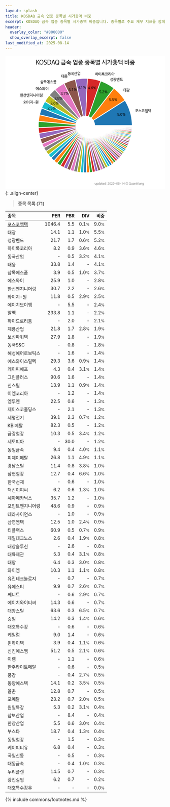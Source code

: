 ```yaml
---
layout: splash
title: KOSDAQ 금속 업종 종목별 시가총액 비중
excerpt: KOSDAQ 금속 업종 종목별 시가총액 비중입니다. 종목별로 주요 재무 지표를 함께 표시합니다.
header:
  overlay_color: "#800000"
  show_overlay_excerpt: false
last_modified_at: 2025-08-14
---
```



![KOSDAQ 금속 업종 종목별 시가총액 비중](/stats/sector/images/kosdaq_업종_금속_종목.png){: .align-center}


> **종목 목록 (71)**<a id="list"></a>

| **종목** | **PER** | **PBR** | **DIV** | **비중** |
| :------- | ------: | ------: | ------: | -------: |
| [포스코엠텍](/009520/) | 1046.4 | 5.5 | 0.1<small>%</small> | 9.0<small>%</small> |
| 태광 | 14.1 | 1.1 | 1.0<small>%</small> | 5.5<small>%</small> |
| 성광벤드 | 21.7 | 1.7 | 0.6<small>%</small> | 5.2<small>%</small> |
| 하이록코리아 | 8.2 | 0.9 | 3.6<small>%</small> | 4.6<small>%</small> |
| 동국산업 | - | 0.5 | 3.2<small>%</small> | 4.1<small>%</small> |
| 태웅 | 33.8 | 1.4 | - | 4.1<small>%</small> |
| 삼목에스폼 | 3.9 | 0.5 | 1.0<small>%</small> | 3.7<small>%</small> |
| 에스와이 | 25.9 | 1.0 | - | 2.8<small>%</small> |
| 한선엔지니어링 | 30.7 | 2.2 | - | 2.6<small>%</small> |
| 와이지-원 | 11.8 | 0.5 | 2.9<small>%</small> | 2.5<small>%</small> |
| 에이치브이엠 | - | 5.5 | - | 2.4<small>%</small> |
| 알멕 | 233.8 | 1.1 | - | 2.2<small>%</small> |
| 하이드로리튬 | - | 2.0 | - | 2.1<small>%</small> |
| 제룡산업 | 21.8 | 1.7 | 2.8<small>%</small> | 1.9<small>%</small> |
| 보성파워텍 | 27.9 | 1.8 | - | 1.9<small>%</small> |
| 동국S&C | - | 0.8 | - | 1.8<small>%</small> |
| 해성에어로보틱스 | - | 1.6 | - | 1.4<small>%</small> |
| 에스와이스틸텍 | 29.3 | 3.6 | 0.9<small>%</small> | 1.4<small>%</small> |
| 케이피에프 | 4.3 | 0.4 | 3.1<small>%</small> | 1.4<small>%</small> |
| 그린플러스 | 90.6 | 1.6 | - | 1.4<small>%</small> |
| 신스틸 | 13.9 | 1.1 | 0.9<small>%</small> | 1.4<small>%</small> |
| 이엠코리아 | - | 1.2 | - | 1.4<small>%</small> |
| 엠투엔 | 22.5 | 0.6 | - | 1.3<small>%</small> |
| 제이스코홀딩스 | - | 2.1 | - | 1.3<small>%</small> |
| 세명전기 | 39.1 | 2.3 | 0.7<small>%</small> | 1.2<small>%</small> |
| KBI메탈 | 82.3 | 0.5 | - | 1.2<small>%</small> |
| 금강철강 | 10.3 | 0.5 | 3.4<small>%</small> | 1.2<small>%</small> |
| 세토피아 | - | 30.0 | - | 1.2<small>%</small> |
| 동일금속 | 9.4 | 0.4 | 4.0<small>%</small> | 1.1<small>%</small> |
| 피제이메탈 | 26.8 | 1.1 | 4.9<small>%</small> | 1.1<small>%</small> |
| 경남스틸 | 11.4 | 0.8 | 3.8<small>%</small> | 1.0<small>%</small> |
| 삼현철강 | 12.7 | 0.4 | 6.6<small>%</small> | 1.0<small>%</small> |
| 한국선재 | - | 0.6 | - | 1.0<small>%</small> |
| 덕신이피씨 | 6.2 | 0.6 | 1.3<small>%</small> | 1.0<small>%</small> |
| 세아메카닉스 | 35.7 | 1.2 | - | 1.0<small>%</small> |
| 포인트엔지니어링 | 48.6 | 0.9 | - | 0.9<small>%</small> |
| 테라사이언스 | - | 1.0 | - | 0.9<small>%</small> |
| 삼영엠텍 | 12.5 | 1.0 | 2.4<small>%</small> | 0.9<small>%</small> |
| 티플랙스 | 60.9 | 0.5 | 0.7<small>%</small> | 0.9<small>%</small> |
| 제일테크노스 | 2.6 | 0.4 | 1.9<small>%</small> | 0.8<small>%</small> |
| 대창솔루션 | - | 2.6 | - | 0.8<small>%</small> |
| 대륙제관 | 5.3 | 0.4 | 3.1<small>%</small> | 0.8<small>%</small> |
| 태양 | 6.4 | 0.3 | 3.0<small>%</small> | 0.8<small>%</small> |
| 와이엠 | 10.3 | 1.1 | 1.1<small>%</small> | 0.8<small>%</small> |
| 유진테크놀로지 | - | 0.7 | - | 0.7<small>%</small> |
| 유에스티 | 9.9 | 0.7 | 2.6<small>%</small> | 0.7<small>%</small> |
| 쎄니트 | - | 0.6 | 2.9<small>%</small> | 0.7<small>%</small> |
| 에이치와이티씨 | 14.3 | 0.6 | - | 0.7<small>%</small> |
| 대창스틸 | 63.6 | 0.3 | 6.5<small>%</small> | 0.7<small>%</small> |
| 승일 | 14.2 | 0.3 | 1.4<small>%</small> | 0.6<small>%</small> |
| 대호특수강 | - | 0.6 | - | 0.6<small>%</small> |
| 케일럼 | 9.0 | 1.4 | - | 0.6<small>%</small> |
| 윈하이텍 | 3.9 | 0.4 | 1.1<small>%</small> | 0.6<small>%</small> |
| 신진에스엠 | 51.2 | 0.5 | 2.1<small>%</small> | 0.6<small>%</small> |
| 이렘 | - | 1.1 | - | 0.6<small>%</small> |
| 한주라이트메탈 | - | 0.6 | - | 0.5<small>%</small> |
| 풍강 | - | 0.4 | 2.7<small>%</small> | 0.5<small>%</small> |
| 동양에스텍 | 14.1 | 0.2 | 3.5<small>%</small> | 0.5<small>%</small> |
| 율촌 | 12.8 | 0.7 | - | 0.5<small>%</small> |
| 포메탈 | 23.2 | 0.7 | 2.0<small>%</small> | 0.5<small>%</small> |
| 원일특강 | 5.3 | 0.2 | 3.1<small>%</small> | 0.4<small>%</small> |
| 삼보산업 | - | 8.4 | - | 0.4<small>%</small> |
| 한창산업 | 5.5 | 0.6 | 3.0<small>%</small> | 0.4<small>%</small> |
| 부스타 | 18.7 | 0.4 | 1.3<small>%</small> | 0.4<small>%</small> |
| 동일철강 | - | 1.5 | - | 0.3<small>%</small> |
| 케이피티유 | 6.8 | 0.4 | - | 0.3<small>%</small> |
| 국일신동 | - | 0.5 | - | 0.3<small>%</small> |
| 대동금속 | - | 0.4 | 1.0<small>%</small> | 0.3<small>%</small> |
| 누리플랜 | 14.5 | 0.7 | - | 0.3<small>%</small> |
| 광진실업 | 6.2 | 0.7 | - | 0.2<small>%</small> |
| 대호특수강우 | - | - | - | 0.0<small>%</small> |

{% include commons/footnotes.md %}